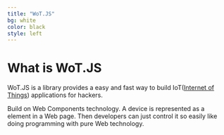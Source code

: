 ```yaml
---
title: "WoT.JS"
bg: white
color: black
style: left
---
```


# What is WoT.JS
WoT.JS is a library provides a easy and fast way to build IoT([Internet of Things](https://en.wikipedia.org/wiki/Internet_of_Things)) applications for hackers.

Build on Web Components technology. A device is represented as a element in a Web page. Then developers can just control it so easily like doing programming with pure Web technology.
